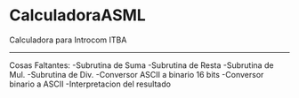 # CalculadoraASML
Calculadora para Introcom ITBA
******************************
Cosas Faltantes:
-Subrutina de Suma
-Subrutina de Resta
-Subrutina de Mul.
-Subrutina de Div.
-Conversor ASCII a binario 16 bits
-Conversor binario a ASCII
-Interpretacion del resultado

